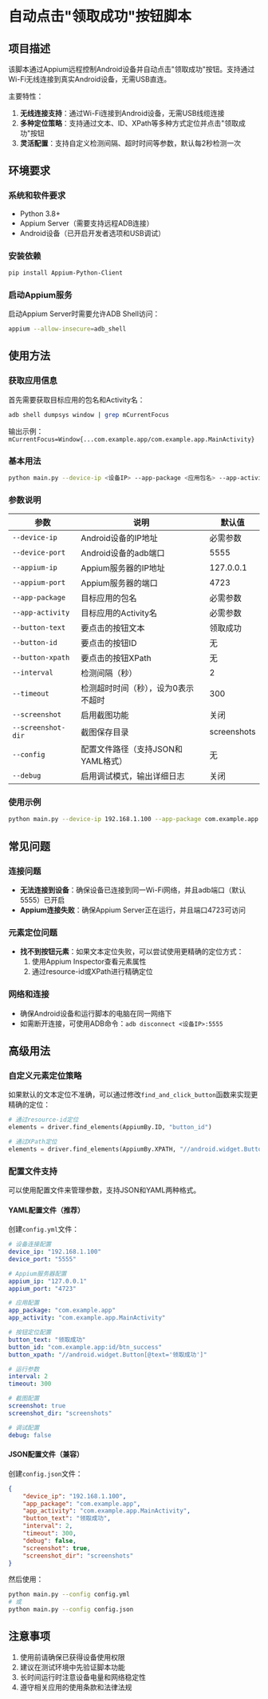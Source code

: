 # 自动点击"领取成功"按钮脚本

## 项目描述

该脚本通过Appium远程控制Android设备并自动点击"领取成功"按钮。支持通过Wi-Fi无线连接到真实Android设备，无需USB直连。

主要特性：

1. **无线连接支持**：通过Wi-Fi连接到Android设备，无需USB线缆连接
2. **多种定位策略**：支持通过文本、ID、XPath等多种方式定位并点击"领取成功"按钮
3. **灵活配置**：支持自定义检测间隔、超时时间等参数，默认每2秒检测一次

## 环境要求

### 系统和软件要求

- Python 3.8+
- Appium Server（需要支持远程ADB连接）
- Android设备（已开启开发者选项和USB调试）

### 安装依赖

```bash
pip install Appium-Python-Client
```

### 启动Appium服务

启动Appium Server时需要允许ADB Shell访问：

```bash
appium --allow-insecure=adb_shell
```

## 使用方法

### 获取应用信息

首先需要获取目标应用的包名和Activity名：

```bash
adb shell dumpsys window | grep mCurrentFocus
```

输出示例：`mCurrentFocus=Window{...com.example.app/com.example.app.MainActivity}`

### 基本用法

```bash
python main.py --device-ip <设备IP> --app-package <应用包名> --app-activity <应用Activity名>
```

### 参数说明

| 参数 | 说明 | 默认值 |
|------|------|--------|
| `--device-ip` | Android设备的IP地址 | 必需参数 |
| `--device-port` | Android设备的adb端口 | 5555 |
| `--appium-ip` | Appium服务器的IP地址 | 127.0.0.1 |
| `--appium-port` | Appium服务器的端口 | 4723 |
| `--app-package` | 目标应用的包名 | 必需参数 |
| `--app-activity` | 目标应用的Activity名 | 必需参数 |
| `--button-text` | 要点击的按钮文本 | 领取成功 |
| `--button-id` | 要点击的按钮ID | 无 |
| `--button-xpath` | 要点击的按钮XPath | 无 |
| `--interval` | 检测间隔（秒） | 2 |
| `--timeout` | 检测超时时间（秒），设为0表示不超时 | 300 |
| `--screenshot` | 启用截图功能 | 关闭 |
| `--screenshot-dir` | 截图保存目录 | screenshots |
| `--config` | 配置文件路径（支持JSON和YAML格式） | 无 |
| `--debug` | 启用调试模式，输出详细日志 | 关闭 |

### 使用示例

```bash
python main.py --device-ip 192.168.1.100 --app-package com.example.app --app-activity com.example.app.MainActivity --button-text "领取成功" --interval 1 --timeout 600
```

## 常见问题

### 连接问题

- **无法连接到设备**：确保设备已连接到同一Wi-Fi网络，并且adb端口（默认5555）已开启
- **Appium连接失败**：确保Appium Server正在运行，并且端口4723可访问

### 元素定位问题

- **找不到按钮元素**：如果文本定位失败，可以尝试使用更精确的定位方式：
  1. 使用Appium Inspector查看元素属性
  2. 通过resource-id或XPath进行精确定位

### 网络和连接

- 确保Android设备和运行脚本的电脑在同一网络下
- 如需断开连接，可使用ADB命令：`adb disconnect <设备IP>:5555`

## 高级用法

### 自定义元素定位策略

如果默认的文本定位不准确，可以通过修改`find_and_click_button`函数来实现更精确的定位：

```python
# 通过resource-id定位
elements = driver.find_elements(AppiumBy.ID, "button_id")

# 通过XPath定位
elements = driver.find_elements(AppiumBy.XPATH, "//android.widget.Button[@text='领取成功']")
```

### 配置文件支持

可以使用配置文件来管理参数，支持JSON和YAML两种格式。

#### YAML配置文件（推荐）

创建`config.yml`文件：

```yaml
# 设备连接配置
device_ip: "192.168.1.100"
device_port: "5555"

# Appium服务器配置
appium_ip: "127.0.0.1"
appium_port: "4723"

# 应用配置
app_package: "com.example.app"
app_activity: "com.example.app.MainActivity"

# 按钮定位配置
button_text: "领取成功"
button_id: "com.example.app:id/btn_success"
button_xpath: "//android.widget.Button[@text='领取成功']"

# 运行参数
interval: 2
timeout: 300

# 截图配置
screenshot: true
screenshot_dir: "screenshots"

# 调试配置
debug: false
```

#### JSON配置文件（兼容）

创建`config.json`文件：

```json
{
    "device_ip": "192.168.1.100",
    "app_package": "com.example.app",
    "app_activity": "com.example.app.MainActivity",
    "button_text": "领取成功",
    "interval": 2,
    "timeout": 300,
    "debug": false,
    "screenshot": true,
    "screenshot_dir": "screenshots"
}
```

然后使用：

```bash
python main.py --config config.yml
# 或
python main.py --config config.json
```

## 注意事项

1. 使用前请确保已获得设备使用权限
2. 建议在测试环境中先验证脚本功能
3. 长时间运行时注意设备电量和网络稳定性
4. 遵守相关应用的使用条款和法律法规